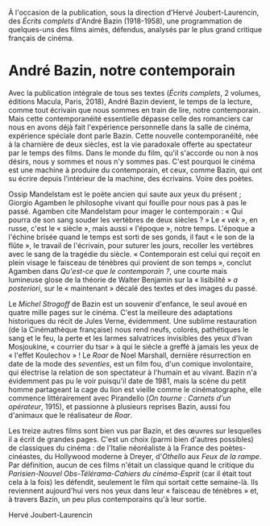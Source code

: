 À l'occasion de la publication, sous la direction d'Hervé Joubert-Laurencin, des <em>Écrits complets</em> d'André Bazin (1918-1958), une programmation de quelques-uns des films aimés, défendus, analysés par le plus grand critique français de cinéma.

# André Bazin, notre contemporain

Avec la publication intégrale de tous ses textes (<em>Écrits complets</em>, 2 volumes, éditions Macula, Paris, 2018), André Bazin devient, le temps de la lecture, comme tout écrivain que nous sommes en train de lire, notre contemporain. Mais cette contemporanéité essentielle dépasse celle des romanciers car nous en avons déjà fait l'expérience personnelle dans la salle de cinéma, expérience spéciale dont parle Bazin. Cette nouvelle contemporanéité, née à la charnière de deux siècles, est la vie paradoxale offerte au spectateur par le temps des films. Dans le monde du film, qu'il s'accorde ou non à nos désirs, nous y sommes et nous n'y sommes pas. C'est pourquoi le cinéma est une machine à produire du contemporain, et ceux, comme Bazin, qui ont su écrire depuis l'intérieur de la machine, des écrivains. Voire des poètes.

Ossip Mandelstam est le poète ancien qui saute aux yeux du présent&nbsp;; Giorgio Agamben le philosophe vivant qui fouille pour nous pas à pas le passé. Agamben cite Mandelstam pour imager le contemporain&nbsp;: «&nbsp;Qui pourra de son sang souder les vertèbres de deux siècles&nbsp;?&nbsp;» Le *«&nbsp;vek&nbsp;»*, en russe, c'est le «&nbsp;siècle&nbsp;», mais aussi «&nbsp;l'époque&nbsp;», notre temps. L'époque a l'échine brisée quand le temps est sorti de ses gonds, il faut «&nbsp;le son de la flûte&nbsp;», le travail de l'écrivain, pour suturer les jours, recoller les vertèbres avec le sang de la tragédie du siècle. «&nbsp;Contemporain est celui qui reçoit en plein visage le faisceau de ténèbres qui provient de son temps&nbsp;», conclut Agamben dans <em>Qu'est-ce que le contemporain&nbsp;?</em>, une courte mais lumineuse glose de la théorie de Walter Benjamin sur la «&nbsp;lisibilité&nbsp;» *a posteriori*, sur le «&nbsp;maintenant&nbsp;» décalé des textes et des images du passé.

Le <em>Michel Strogoff</em> de Bazin est un souvenir d'enfance, le seul avoué en quatre mille pages sur le cinéma. C'est la meilleure des adaptations historiques du récit de Jules Verne, évidemment. Une sublime restauration (de la Cinémathèque française) nous rend neufs, colorés, pathétiques le sang et le feu, la perte et les larmes salvatrices invisibles des yeux d'Ivan Mosjoukine, «&nbsp;courrier du tsar&nbsp;» à qui le siècle a greffé à jamais les yeux de «&nbsp;l'effet Koulechov&nbsp;»&nbsp;! Le *Roar* de Noel Marshall, dernière résurrection en date de la mode des *seventies*, est un film fou, d'un comique involontaire, qui électrise la relation de son spectateur à l'humain et au vivant. Bazin n'a évidemment pas pu le voir puisqu'il date de 1981, mais la scène du petit homme partageant la cage du lion est vieille comme le cinématographe, elle commence littérairement avec Pirandello (*On tourne&nbsp;: Carnets d'un opérateur*, 1915), et passionne à plusieurs reprises Bazin, aussi fou d'animaux que le réalisateur de *Roar*.

Les treize autres films sont bien vus par Bazin, et des œuvres sur lesquelles il a écrit de grandes pages. C'est un choix (parmi bien d'autres possibles) de classiques du cinéma&nbsp;: de l'Italie néoréaliste à la France des poètes-cinéastes, du Hollywood moderne à Dreyer, d'*Othello* aux *Feux de la rampe*. Par définition, aucun de ces films n'était un classique quand le critique du *Parisien-Nouvel Obs-Télérama-Cahiers du cinéma-Esprit* (car il était tout cela à la fois) les défendit, seulement le film qui sortait cette semaine-là. Ils reviennent aujourd'hui vers nos yeux dans leur «&nbsp;faisceau de ténèbres&nbsp;» et, à travers Bazin, un peu plus contemporains qu'à leur sortie.

Hervé Joubert-Laurencin